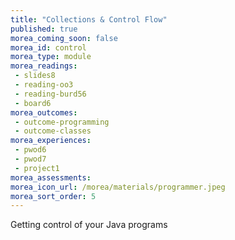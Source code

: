 ```yaml
---
title: "Collections & Control Flow"
published: true
morea_coming_soon: false
morea_id: control
morea_type: module
morea_readings:
 - slides8
 - reading-oo3
 - reading-burd56
 - board6
morea_outcomes:
 - outcome-programming
 - outcome-classes
morea_experiences:
 - pwod6
 - pwod7
 - project1
morea_assessments:
morea_icon_url: /morea/materials/programmer.jpeg
morea_sort_order: 5
---
```


Getting control of your Java programs